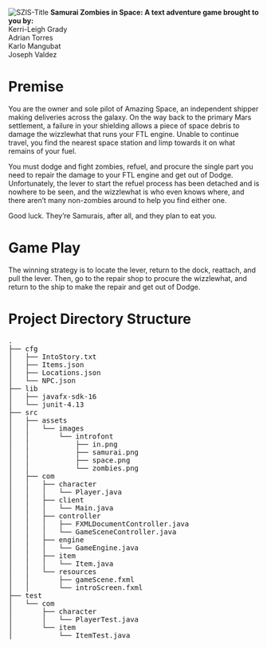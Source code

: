 ![SZIS-Title](https://user-images.githubusercontent.com/24781705/130669476-9028f78b-cea1-4105-83ab-53dc5c8b90ac.png)
**Samurai Zombies in Space: A text adventure game brought to you by:**</br>
Kerri-Leigh Grady </br> Adrian Torres </br> Karlo Mangubat </br> Joseph Valdez

# Premise
<p>You are the owner and sole pilot of Amazing Space, an independent shipper making deliveries across the galaxy. On the way back to the primary Mars settlement, a failure in your shielding allows a piece of space debris to damage the wizzlewhat that runs your FTL engine. Unable to continue travel, you find the nearest space station and limp towards it on what remains of your fuel.</p>
<p>You must dodge and fight zombies, refuel, and procure the single part you need to repair the damage to your FTL engine and get out of Dodge. Unfortunately, the lever to start the refuel process has been detached and is nowhere to be seen, and the wizzlewhat is who even knows where, and there aren’t many non-zombies around to help you find either one.</p>
<p>Good luck. They’re Samurais, after all, and they plan to eat you.</p>

# Game Play
<p>The winning strategy is to locate the lever, return to the dock, reattach, and pull the lever. Then, go to the repair shop to procure the wizzlewhat, and return to the ship to make the repair and get out of Dodge.</p>

# Project Directory Structure
<pre>.
├── cfg
│   ├── IntoStory.txt
│   ├── Items.json
│   ├── Locations.json
│   └── NPC.json
├── lib
│   ├── javafx-sdk-16
│   └── junit-4.13
├── src
│   ├── assets
│   │   └── images
│   │       └── introfont
│   │           ├── in.png
│   │           ├── samurai.png
│   │           ├── space.png
│   │           └── zombies.png
│   ├── com
│   │   ├── character
│   │   │   └── Player.java
│   │   ├── client
│   │   │   └── Main.java
│   │   ├── controller
│   │   │   ├── FXMLDocumentController.java
│   │   │   └── GameSceneController.java
│   │   ├── engine
│   │   │   └── GameEngine.java
│   │   ├── item
│   │   │   └── Item.java
│   │   └── resources
│   │       ├── gameScene.fxml
│   │       └── introScreen.fxml
├── test
│   └── com
│       ├── character
│       │   └── PlayerTest.java
│       └── item
│           └── ItemTest.java
</pre>

